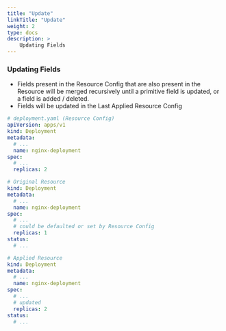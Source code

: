 ```yaml
---
title: "Update"
linkTitle: "Update"
weight: 2
type: docs
description: >
    Updating Fields
---
```


### Updating Fields

- Fields present in the Resource Config that are also present in the Resource will be merged recursively
  until a primitive field is updated, or a field is added / deleted.
- Fields will be updated in the Last Applied Resource Config

```yaml
# deployment.yaml (Resource Config)
apiVersion: apps/v1
kind: Deployment
metadata:
  # ...
  name: nginx-deployment
spec:
  # ...
  replicas: 2
```

```yaml
# Original Resource
kind: Deployment
metadata:
  # ...
  name: nginx-deployment
spec:
  # ...
  # could be defaulted or set by Resource Config
  replicas: 1
status:
  # ...
```

```yaml
# Applied Resource
kind: Deployment
metadata:
  # ...
  name: nginx-deployment
spec:
  # ...
  # updated
  replicas: 2
status:
  # ...
```
